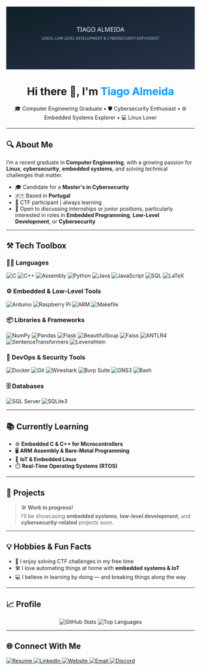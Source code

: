 <!-- Banner -->
<p align="center">
  <img src="assets/banner.svg" alt="Tiago Almeida - Header Banner"/>
</p>

<h1 align="center">Hi there 👋, I'm <span style="color:#0099ff;">Tiago Almeida</span></h1>
<p align="center">🎓 Computer Engineering Graduate • 🛡️ Cybersecurity Enthusiast • ⚙️ Embedded Systems Explorer • 💻 Linux Lover</p>

---

## 🔍 About Me

I’m a recent graduate in **Computer Engineering**, with a growing passion for **Linux**, **cybersecurity**, **embedded systems**, and solving technical challenges that matter.

- 🎓 Candidate for a **Master's in Cybersecurity**
- 🇵🇹 Based in **Portugal**
- 🧠 CTF participant | always learning
- 🔭 Open to discussing internships or junior positions, particularly interested in roles in **Embedded Programming**, **Low-Level Development**, or **Cybersecurity**

---

## ⚒️ Tech Toolbox

### 👨‍💻 Languages
![C](https://img.shields.io/badge/-C-00599C?style=for-the-badge&logo=c&logoColor=white)
![C++](https://img.shields.io/badge/-C++-00599C?style=for-the-badge&logo=cplusplus&logoColor=white)
![Assembly](https://img.shields.io/badge/-Assembly-6E4C13?style=for-the-badge)
![Python](https://img.shields.io/badge/-Python-14354C?style=for-the-badge&logo=python&logoColor=white)
![Java](https://img.shields.io/badge/-Java-007396?style=for-the-badge&logo=java&logoColor=white)
![JavaScript](https://img.shields.io/badge/-JavaScript-F7DF1E?style=for-the-badge&logo=javascript&logoColor=black)
![SQL](https://img.shields.io/badge/-SQL-003B57?style=for-the-badge&logo=sqlite&logoColor=white)
![LaTeX](https://img.shields.io/badge/-LaTeX-008080?style=for-the-badge&logo=latex&logoColor=white)

### ⚙️ Embedded & Low-Level Tools
![Arduino](https://img.shields.io/badge/-Arduino-00979D?style=for-the-badge&logo=arduino&logoColor=white)
![Raspberry Pi](https://img.shields.io/badge/-Raspberry%20Pi-A22846?style=for-the-badge&logo=raspberrypi&logoColor=white)
![ARM](https://img.shields.io/badge/-ARM-0091BD?style=for-the-badge&logo=arm&logoColor=white)
![Makefile](https://img.shields.io/badge/-Makefile-000000?style=for-the-badge&logo=gnu&logoColor=white)

### 📦 Libraries & Frameworks
![NumPy](https://img.shields.io/badge/-NumPy-013243?style=for-the-badge&logo=numpy&logoColor=white)
![Pandas](https://img.shields.io/badge/-Pandas-150458?style=for-the-badge&logo=pandas&logoColor=white)
![Flask](https://img.shields.io/badge/-Flask-000000?style=for-the-badge&logo=flask&logoColor=white)
![BeautifulSoup](https://img.shields.io/badge/-BeautifulSoup-4B8BBE?style=for-the-badge)
![Faiss](https://img.shields.io/badge/-Faiss-232F3E?style=for-the-badge)
![ANTLR4](https://img.shields.io/badge/-ANTLR4-EE1C25?style=for-the-badge)
![SentenceTransformers](https://img.shields.io/badge/-SentenceTransformers-3C3C3C?style=for-the-badge)
![Levenshtein](https://img.shields.io/badge/-Levenshtein-3C3C3C?style=for-the-badge)

### 🔐 DevOps & Security Tools
![Docker](https://img.shields.io/badge/-Docker-2496ED?style=for-the-badge&logo=docker&logoColor=white)
![Git](https://img.shields.io/badge/-Git-F05032?style=for-the-badge&logo=git&logoColor=white)
![Wireshark](https://img.shields.io/badge/-Wireshark-1679A7?style=for-the-badge&logo=wireshark&logoColor=white)
![Burp Suite](https://img.shields.io/badge/-Burp%20Suite-FF6600?style=for-the-badge&logo=burpsuite&logoColor=white)
![GNS3](https://img.shields.io/badge/-GNS3-2D2D2D?style=for-the-badge)
![Bash](https://img.shields.io/badge/-Bash-121011?style=for-the-badge&logo=gnubash&logoColor=white)

### 🗄️ Databases
![SQL Server](https://img.shields.io/badge/-SQL%20Server-CC2927?style=for-the-badge&logo=microsoftsqlserver&logoColor=white)
![SQLite3](https://img.shields.io/badge/-SQLite-003B57?style=for-the-badge&logo=sqlite&logoColor=white)


---

## 📚 Currently Learning

- ⚙️ **Embedded C & C++ for Microcontrollers**
- 🖥️ **ARM Assembly & Bare-Metal Programming**
- 🔌 **IoT & Embedded Linux**
- ⏱️ **Real-Time Operating Systems (RTOS)**

---

## 🚧 Projects

> 🛠️ **Work in progress!**  
> I’ll be showcasing **embedded systems**, **low-level development**, and **cybersecurity-related** projects soon.

---

## 💡 Hobbies & Fun Facts

- 🧠 I enjoy solving CTF challenges in my free time  
- 🛠️ I love automating things at home with **embedded systems & IoT**
- 💻 I believe in learning by doing — and breaking things along the way  

---

## 📈 Profile
<p align="center">
  <img src="https://github-readme-stats.vercel.app/api?username=TiagoJRAlmeida&show_icons=true&theme=radical" alt="GitHub Stats" />
  <img src="https://github-readme-stats.vercel.app/api/top-langs/?username=TiagoJRAlmeida&layout=compact&theme=radical" alt="Top Languages" />
</p>

---

## 🌐 Connect With Me

<a href="assets/CV.pdf">
    <img src="https://img.shields.io/badge/-Resume-000000?style=for-the-badge&logo=adobe&logoColor=white" alt="Resume">
</a>
<a href="https://www.linkedin.com/in/tiago-almeida-540647249">
    <img src="https://img.shields.io/badge/-LinkedIn-0A66C2?style=for-the-badge&logo=linkedin&logoColor=white" alt="LinkedIn">
</a>
<a href="https://tiagojralmeida.github.io/">
    <img src="https://img.shields.io/badge/-Website-000000?style=for-the-badge&logo=githubpages&logoColor=white" alt="Website">
</a>
<a href="mailto:tiagojralmeida04@outlook.com">
    <img src="https://img.shields.io/badge/-Email-D14836?style=for-the-badge&logo=gmail&logoColor=white" alt="Email">
</a>
<a href="https://discordapp.com/users/birb777">
    <img src="https://img.shields.io/badge/-Discord-5865F2?style=for-the-badge&logo=discord&logoColor=white" alt="Discord">
</a>
